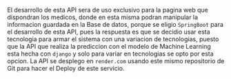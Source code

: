 El desarrollo de esta API sera de uso exclusivo para la pagina web que dispondran los medicos, donde en esta misma podran manipular la informacion guardada en la Base de datos, porque se eligio `SpringBoot` para el desarrollo de esta API, pues la respuesta es que
se decidio usar esta tecnologia para armar el sistema con una variacion de tecnologias, puesto que la API que realiza la prediccion con el modelo de Machine Learning esta hecha con `django` y solo para variar en tecnologias se opto por esta opcion.
La API se desplego en `render.com` usando este mismo repositorio de Git para hacer el Deploy de este servicio.
